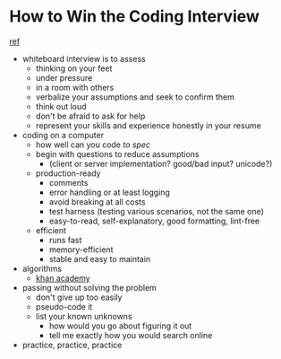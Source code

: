 # How to Win the Coding Interview
[ref](https://blog.devmastery.com/how-to-win-the-coding-interview-71ae7102d685)

- whiteboard interview is to assess
  - thinking on your feet
  - under pressure
  - in a room with others
  - verbalize your assumptions and seek to confirm them
  - think out loud
  - don't be afraid to ask for help
  - represent your skills and experience honestly in your resume
- coding on a computer
  - how well can you code *to spec*
  - begin with questions to reduce assumptions
    - (client or server implementation? good/bad input? unicode?)
  - production-ready
    - comments
    - error handling or at least logging
    - avoid breaking at all costs
    - test harness (testing various scenarios, not the same one)
    - easy-to-read, self-explanatory, good formatting, lint-free
  - efficient
    - runs fast
    - memory-efficient
    - stable and easy to maintain
- algorithms
  - [khan academy](https://www.khanacademy.org/computing/computer-science/algorithms)
- passing without solving the problem
  - don't give up too easily
  - pseudo-code it
  - list your known unknowns
    - how would you go about figuring it out
    - tell me exactly how you would search online
- practice, practice, practice